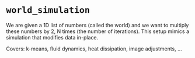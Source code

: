 # `world_simulation`

We are given a 1D list of numbers (called the world) and we want to multiply these numbers by 2, N times (the number of iterations). This setup mimics a simulation that modifies data in-place.

Covers: k-means, fluid dynamics, heat dissipation, image adjustments, ...
